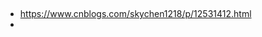 


## 
* [](https://github.com/search?q=Sikiro&ref=simplesearch)  https://www.cnblogs.com/skychen1218/p/12531412.html
* [](https://github.com/overtly/core-grpc)